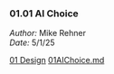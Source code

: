### 01.01 AI Choice ###

*Author:* Mike Rehner \
*Date:* 5/1/25

[01 Design](01Design/01Design.md)
    [01AIChoice.md](01Design/0101AIChoice.md)